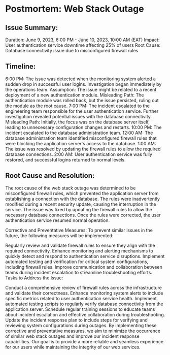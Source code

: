 # Postmortem: Web Stack Outage

## Issue Summary:
Duration: June 9, 2023, 6:00 PM - June 10, 2023, 10:00 AM (EAT)
Impact: User authentication service downtime affecting 25% of users
Root Cause: Database connectivity issue due to misconfigured firewall rules

## Timeline:

6:00 PM: The issue was detected when the monitoring system alerted a sudden drop in successful user logins.
Investigation began immediately by the operations team.
Assumption: The issue might be related to a recent deployment of a new authentication module.
Misleading Path: The authentication module was rolled back, but the issue persisted, ruling out the module as the root cause.
7:00 PM: The incident escalated to the engineering team responsible for the user authentication service.
Further investigation revealed potential issues with the database connectivity.
Misleading Path: Initially, the focus was on the database server itself, leading to unnecessary configuration changes and restarts.
10:00 PM: The incident escalated to the database administration team.
12:00 AM: The database administration team identified misconfigured firewall rules that were blocking the application server's access to the database.
1:00 AM: The issue was resolved by updating the firewall rules to allow the required database connections.
2:00 AM: User authentication service was fully restored, and successful logins returned to normal levels.

## Root Cause and Resolution:
The root cause of the web stack outage was determined to be misconfigured firewall rules, which prevented the application server from establishing a connection with the database. The rules were inadvertently modified during a recent security update, causing the interruption in the service. The issue was fixed by updating the firewall rules to allow the necessary database connections. Once the rules were corrected, the user authentication service resumed normal operation.

Corrective and Preventative Measures:
To prevent similar issues in the future, the following measures will be implemented:

Regularly review and validate firewall rules to ensure they align with the required connectivity.
Enhance monitoring and alerting mechanisms to quickly detect and respond to authentication service disruptions.
Implement automated testing and verification for critical system configurations, including firewall rules.
Improve communication and collaboration between teams during incident escalation to streamline troubleshooting efforts.
Tasks to Address the Issue:

Conduct a comprehensive review of firewall rules across the infrastructure and validate their correctness.
Enhance monitoring system alerts to include specific metrics related to user authentication service health.
Implement automated testing scripts to regularly verify database connectivity from the application server.
Schedule regular training sessions to educate teams about incident escalation and effective collaboration during troubleshooting.
Update the incident response plan to include steps for verifying and reviewing system configurations during outages.
By implementing these corrective and preventative measures, we aim to minimize the occurrence of similar web stack outages and improve our incident response capabilities. Our goal is to provide a more reliable and seamless experience for our users while maintaining the integrity of our web services.



